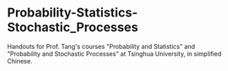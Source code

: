 # Probability-Statistics-Stochastic_Processes
Handouts for Prof. Tang's courses "Probability and Statistics" and "Probability and Stochastic Processes" at Tsinghua University, in simplified Chinese.
